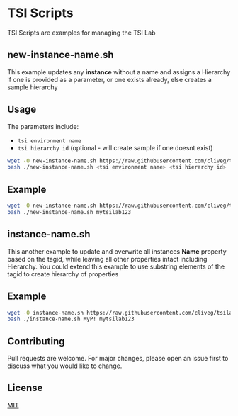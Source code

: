 # TSI Scripts

TSI Scripts are examples for managing the TSI Lab


## new-instance-name.sh
This example updates any **instance** without a name and assigns a Hierarchy if one is provided as a parameter, or one exists already, else creates a sample hierarchy

## Usage
The parameters include: 
- ``tsi environment name``
- ``tsi hierarchy id`` (optional - will create sample if one doesnt exist)

```bash
wget -O new-instance-name.sh https://raw.githubusercontent.com/cliveg/tsilab/master/tsiscripts/new-instance-name.sh
bash ./new-instance-name.sh <tsi environment name> <tsi hierarchy id>
```

## Example

```bash
wget -O new-instance-name.sh https://raw.githubusercontent.com/cliveg/tsilab/master/tsiscripts/new-instance-name.sh
bash ./new-instance-name.sh mytsilab123
```


## instance-name.sh
This another example to update and overwrite all instances **Name** property based on the tagid, while leaving all other properties intact including Hierarchy. You could extend this example to use substring elements of the tagid to create hierarchy of properties


## Example

```bash
wget -O instance-name.sh https://raw.githubusercontent.com/cliveg/tsilab/master/tsiscripts/instance-name.sh
bash ./instance-name.sh MyP! mytsilab123
```

## Contributing
Pull requests are welcome. For major changes, please open an issue first to discuss what you would like to change.


## License
[MIT](https://choosealicense.com/licenses/mit/)